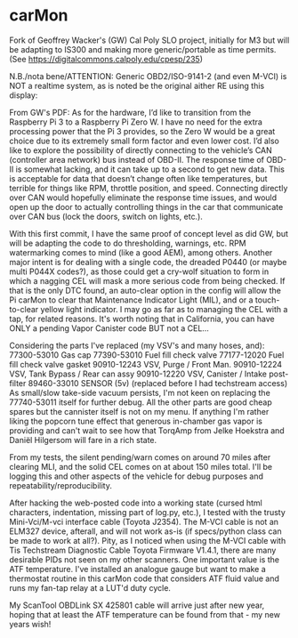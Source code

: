 # carMon
Fork of Geoffrey Wacker's (GW) Cal Poly SLO project, initially for M3 but will be adapting to IS300 and making more generic/portable as time permits.
(See https://digitalcommons.calpoly.edu/cpesp/235)

N.B./nota bene/ATTENTION: Generic OBD2/ISO-9141-2 (and even M-VCI) is NOT a realtime system, as is noted be the original aither RE using this display:

From GW's PDF:
As for the hardware, I’d like to transition from the Raspberry Pi 3 to a Raspberry Pi Zero W. I have no need for the extra processing power that the Pi 3 provides, so the Zero W would be a great choice due to its extremely small form factor and even lower cost. I’d also like to explore the possibility of directly connecting to the vehicle’s CAN (controller area network) bus instead of OBD-II. The response time of OBD-II is somewhat lacking, and it can take up to a second to get new data. This is acceptable for data that doesn’t change often like temperatures, but terrible for things like RPM, throttle position, and speed. Connecting directly over CAN would hopefully eliminate the response time issues, and would open up the door to actually controlling things in the car that communicate over CAN bus (lock the doors, switch on lights, etc.).

With this first commit, I have the same proof of concept level as did GW, but will be adapting the code to do thresholding, warnings, etc.  RPM watermarking comes to mind (like a good AEM), among others.  Another major intent is for dealing with a single code, the dreaded P0440 (or maybe multi P044X codes?), as those could get a cry-wolf situation to form in which a nagging CEL will mask a more serious code from being checked.  If that is the only DTC found, an auto-clear option in the config will allow the Pi carMon to clear that Maintenance Indicator Light (MIL), and or a touch-to-clear yellow light indicator.  I may go as far as to managing the CEL with a tap, for related reasons.  It's worth noting that in California, you can have ONLY a pending Vapor Canister code BUT not a CEL...

Considering the parts I've replaced (my VSV's and many hoses, and):
77300-53010 Gas cap
77390-53010 Fuel fill check valve
77177-12020 Fuel fill check valve gasket
90910-12243 VSV, Purge / Front Man.
90910-12224 VSV, Tank Bypass / Rear can assy
90910-12220 VSV, Canister / Intake post-filter
89460-33010 SENSOR (5v) (replaced before I had techstream access)
As small/slow take-side vacuum persists, I'm not keen on replacing the 77740-53011 itself for further debug.  All the other parts are good cheap spares but the cannister itself is not on my menu.  If anything I'm rather liking the popcorn tune effect that generous in-chamber gas vapor is providing and can't wait to see how that TorqAmp from Jelke Hoekstra and Daniël Hilgersom will fare in a rich state.

From my tests, the silent pending/warn comes on around 70 miles after clearing MLI, and the solid CEL comes on at about 150 miles total.
I'll be logging this and other aspects of the vehicle for debug purposes and repeatability/reproducibility.

After hacking the web-posted code into a working state (cursed html characters, indentation, missing part of log.py, etc.), I tested with the trusty Mini-Vci/M-vci interface cable (Toyota J2354).  The M-VCI cable is not an ELM327 device, afterall, and will not work as-is (if specs/python class can be made to work at all?).  Pity, as I noticed when using the M-VCI cable with Tis Techstream Diagnostic Cable Toyota Firmware V1.4.1, there are many desirable PIDs not seen on my other scanners.  One important value is the ATF temperature.  I've installed an analogue gauge but want to make a thermostat routine in this carMon code that considers ATF fluid value and runs my fan-tap relay at a LUT'd duty cycle.

My ScanTool OBDLink SX 425801 cable will arrive just after new year, hoping that at least the ATF temperature can be found from that - my new years wish!
